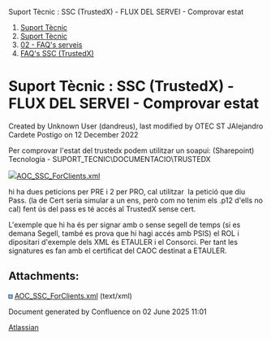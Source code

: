 Suport Tècnic : SSC (TrustedX) - FLUX DEL SERVEI - Comprovar estat  

1.  [Suport Tècnic](index.html)
2.  [Suport Tècnic](13893782.html)
3.  [02 - FAQ's serveis](26313393.html)
4.  [FAQ's SSC (TrustedX)](28705605.html)

Suport Tècnic : SSC (TrustedX) - FLUX DEL SERVEI - Comprovar estat
==================================================================

Created by Unknown User (dandreus), last modified by OTEC ST JAlejandro Cardete Postigo on 12 December 2022

Per comprovar l'estat del trustedx podem utilitzar un soapui: (Sharepoint) Tecnologia - SUPORT\_TECNIC\\DOCUMENTACIO\\TRUSTEDX 

[![](download/resources/com.atlassian.confluence.plugins.confluence-view-file-macro:view-file-macro-resources/images/placeholder-medium-code.png)AOC\_SSC\_ForClients.xml](/download/attachments/26313282/AOC_SSC_ForClients.xml?version=1&modificationDate=1562141794000&api=v2)

  

hi ha dues peticions per PRE i 2 per PRO, cal utilitzar  la petició que diu Pass. (la de Cert seria simular a un ens, però com no tenim els .p12 d'ells no cal) fent ús del pass es té accés al TrustedX sense cert.

L'exemple que hi ha és per signar amb o sense segell de temps (si es demana Segell, també es prova que hi hagi accés amb PSIS) el ROL i dipositari d'exemple dels XML és ETAULER i el Consorci. Per tant les signatures es fan amb el certificat del CAOC destinat a ETAULER.

  

  

Attachments:
------------

![](images/icons/bullet_blue.gif) [AOC\_SSC\_ForClients.xml](attachments/26313282/26315291.xml) (text/xml)  

Document generated by Confluence on 02 June 2025 11:01

[Atlassian](http://www.atlassian.com/)